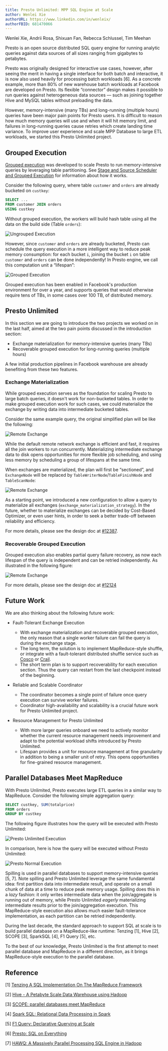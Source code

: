 ```yaml
---
title: Presto Unlimited: MPP SQL Engine at Scale
author: Wenlei Xie
authorURL: https://www.linkedin.com/in/wenleix/
authorFBID: 681470066
---
```


Wenlei Xie, Andrii Rosa, Shixuan Fan, Rebecca Schlussel, Tim Meehan

Presto is an open source distributed SQL query engine for running analytic queries against data sources of all sizes ranging from gigabytes to petabytes.

Presto was originally designed for interactive use cases, however, after seeing the merit in having a single interface for both batch and interactive, it is now also used heavily for processing batch workloads [6]. As a concrete example, more than 80% of new warehouse batch workloads at Facebook are developed on Presto. Its flexible “connector” design makes it possible to run queries against heterogeneous data sources — such as joining together Hive and MySQL tables without preloading the data.

However, memory-intensive (many TBs) and long-running (multiple hours) queries have been major pain points for Presto users. It is difficult to reason how much memory queries will use and when it will hit memory limit, and failures in long-running queries cause retries which create landing time variance. To improve user experience and scale MPP Database to large ETL workloads, we started this Presto Unlimited project.

<!--truncate-->

## Grouped Execution

[Grouped execution](https://github.com/prestodb/presto/pull/8951) was developed to scale Presto to run memory-intensive queries by leveraging table partitioning. See [Stage and Source Scheduler and Grouped Execution](https://github.com/prestodb/presto/wiki/Stage-and-Source-Scheduler-and-Grouped-Execution) for information about how it works.

Consider the following query, where table `customer` and `orders` are already bucketed on `custkey`:

```sql
SELECT ...
FROM customer JOIN orders
USING custkey
```

Without grouped execution, the workers will build hash table using all the data on the build side (Table `orders`):

![Ungrouped Execution](/img/blog/2019-08-05-presto-unlimited-mpp-database-at-scale/ungrouped.png)

However, since `customer` and `orders` are already bucketed, Presto can schedule the query execution in a more intelligent way to reduce peak memory consumption: for each bucket `i`, joining the bucket `i` on table `customer` and `orders` can be done independently! In Presto engine, we call this computation unit a “lifespan”:

![Grouped Execution](/img/blog/2019-08-05-presto-unlimited-mpp-database-at-scale/grouped.png)

Grouped execution has been enabled in Facebook's production environment for over a year, and supports queries that would otherwise require tens of TBs, in some cases over 100 TB, of distributed memory.

## Presto Unlimited

In this section we are going to introduce the two projects we worked on in the last half, aimed at the two pain points discussed in the introduction section:

- Exchange materialization for memory-intensive queries (many TBs)
- Recoverable grouped execution for long-running queries (multiple hours)

A few initial production pipelines in Facebook warehouse are already benefiting from these two features.


### Exchange Materialization

While grouped execution serves as the foundation for scaling Presto to large batch queries, it doesn't work for non-bucketed tables. In order to make grouped execution work for such cases, we could materialize the exchange by writing data into intermediate bucketed tables.

Consider the same example query, the original simplified plan will be like the following:

![Remote Exchange](/img/blog/2019-08-05-presto-unlimited-mpp-database-at-scale/remote_exchange.png)

While the default remote network exchange is efficient and fast, it requires all the join workers to run concurrently.
Materializing intermediate exchange data to disk opens opportunities for more flexible job scheduling, and using less memory by scheduling a group of lifespans at the same time.

When exchanges are materialized, the plan will first be “sectioned”, and `ExchangeNode` will be replaced by `TableWriterNode`/`TableFinishNode` and `TableScanNode`:

![Remote Exchange](/img/blog/2019-08-05-presto-unlimited-mpp-database-at-scale/materialized_exchange.png)

As a starting point, we introduced a new configuration to allow a query to materialize all exchanges (`exchange_materialization_strategy`). In the future, whether to materialize exchanges can be decided by Cost-Based Optimizer, or even user hints, in order to seek a better trade-off between reliability and efficiency.

For more details, please see the design doc at [#12387](https://github.com/prestodb/presto/issues/12387).

### Recoverable Grouped Execution

Grouped execution also enables partial query failure recovery, as now each lifespan of the query is independent and can be retried independently. As illustrated in the following figure:

![Remote Exchange](/img/blog/2019-08-05-presto-unlimited-mpp-database-at-scale/grouped_recovery.png)

For more details, please see the design doc at [#12124](https://github.com/prestodb/presto/issues/12124)

## Future Work

We are also thinking about the following future work:
- Fault-Tolerant Exchange Execution
    * With exchange materialization and recoverable grouped execution, the only reason that a single worker failure can fail the query is during the exchange stage.
    * The long term, the solution is to implement MapReduce-style shuffle, or integrate with a fault-tolerant distributed shuffle service such as [Cosco](https://databricks.com/session/cosco-an-efficient-facebook-scale-shuffle-service) or [Crail](https://crail.incubator.apache.org/).
    * The short term plan is to support recoverability for each execution section. Thus the query can restart from the last checkpoint instead of the beginning.

- Reliable and Scalable Coordinator
    * The coordinator becomes a single point of failure once query execution can survive worker failures.
    * Coordinator high-availability and scalability is a crucial future work for Presto Unlimited project.

- Resource Management for Presto Unlimited
    * With more larger queries onboard we need to actively monitor whether the current resource management needs improvement and adapt to the potential workload shifts introduced by Presto Unlimited.
    * Lifespan provides a unit for resource management at fine granularity in addition to being a smaller unit of retry. This opens opportunities for fine-grained resource management.


## Parallel Databases Meet MapReduce

With Presto Unlimited, Presto executes large ETL queries in a similar way to MapReduce. Consider the following simple aggregation query:

```sql
SELECT custkey, SUM(totalprice)
FROM orders
GROUP BY custkey
```

The following figure illustrates how the query will be executed with Presto Unlimited:

![Presto Unlimited Execution](/img/blog/2019-08-05-presto-unlimited-mpp-database-at-scale/presto_unlimited_exec.png)

In comparison, here is how the query will be executed without Presto Unlimited:

![Presto Normal Execution](/img/blog/2019-08-05-presto-unlimited-mpp-database-at-scale/presto_normal_exec.png)

Spilling is used in parallel databases to support memory-intensive queries [5, 7]. Note spilling and Presto Unlimited leverage the same fundamental idea: first partition data into intermediate result, and operate on a small chunk of data at a time to reduce peak memory usage. Spilling does this in a *lazy* fashion: it only writes intermediate data when the join/aggregate is running out of memory, while Presto Unlimited *eagerly* materializing intermediate results prior to the join/aggregation execution. This MapReduce-style execution also allows much easier fault-tolerance implementation, as each partition can be retried independently.

During the last decade, the standard approach to support SQL at scale is to build parallel database on a MapReduce-like runtime: Tenzing [1], Hive [2], SCOPE [3], SparkSQL [4], F1 Query [5], etc.

To the best of our knowledge, Presto Unlimited is the first attempt to meet parallel database and MapReduce in a different direction, as it brings MapReduce-style execution to the parallel database.

## Reference

[1] [Tenzing A SQL Implementation On The MapReduce Framework](https://ai.google/research/pubs/pub37200)

[2] [Hive - A Petabyte Scale Data Warehouse using Hadoop](https://www.facebook.com/notes/facebook-engineering/hive-a-petabyte-scale-data-warehouse-using-hadoop/89508453919/)

[3] [SCOPE: parallel databases meet MapReduce](https://dl.acm.org/citation.cfm?id=2387351)

[4] [Spark SQL: Relational Data Processing in Spark](https://dl.acm.org/citation.cfm?id=2742797)

[5] [F1 Query: Declarative Querying at Scale](https://ai.google/research/pubs/pub47224)

[6] [Presto: SQL on Everything](https://research.fb.com/publications/presto-sql-on-everything/)

[7] [HAWQ: A Massively Parallel Processing SQL Engine in Hadoop](https://dl.acm.org/citation.cfm?id=2595636)
